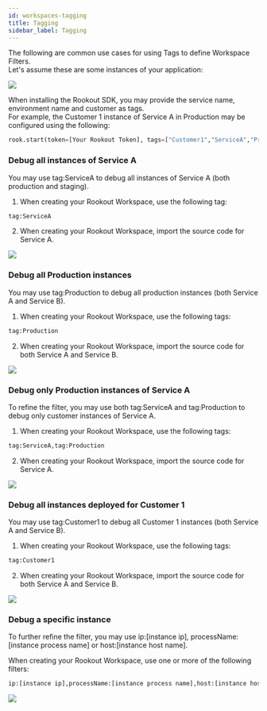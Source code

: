```yaml
---
id: workspaces-tagging
title: Tagging
sidebar_label: Tagging
---
```


The following are common use cases for using Tags to define Workspace Filters.  
Let's assume these are some instances of your application:

<img src="/img/screenshots/tagging_1.png" />  

When installing the Rookout SDK, you may provide the service name, environment name and customer as tags.  
For example, the Customer 1 instance of Service A in Production may be configured using the following:
```python
rook.start(token=[Your Rookout Token], tags=["Customer1","ServiceA","Production"])
```
<div class="rookout-org-info"></div>

### Debug all instances of Service A

You may use tag:ServiceA to debug all instances of Service A (both production and staging).

1. When creating your Rookout Workspace, use the following tag:
```python
tag:ServiceA
```

2. When creating your Rookout Workspace, import the source code for Service A.

<img src="/img/screenshots/tagging_2.png" />

### Debug all Production instances

You may use tag:Production to debug all production instances (both Service A and Service B).

1. When creating your Rookout Workspace, use the following tags:
```python
tag:Production
```

2. When creating your Rookout Workspace, import the source code for both Service A and Service B.

<img src="/img/screenshots/tagging_4.png" />

### Debug only Production instances of Service A

To refine the filter, you may use both tag:ServiceA and tag:Production to debug only customer instances of Service A.

1. When creating your Rookout Workspace, use the following tags:
```python
tag:ServiceA,tag:Production
```

2. When creating your Rookout Workspace, import the source code for Service A.

<img src="/img/screenshots/tagging_3.png" />

### Debug all instances deployed for Customer 1

You may use tag:Customer1 to debug all Customer 1 instances (both Service A and Service B).

1. When creating your Rookout Workspace, use the following tags:
```python
tag:Customer1
```

2. When creating your Rookout Workspace, import the source code for both Service A and Service B.

<img src="/img/screenshots/tagging_5.png" />

### Debug a specific instance

To further refine the filter, you may use ip:[instance ip], processName:[instance process name] or host:[instance host name].

When creating your Rookout Workspace, use one or more of the following filters:
```python
ip:[instance ip],processName:[instance process name],host:[instance host name]
```

<img src="/img/screenshots/tagging_6.png" />